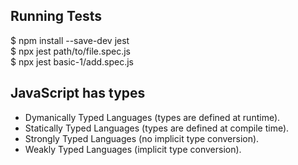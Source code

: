 ## Running Tests

<p> 
$ npm install --save-dev jest <br>
$ npx jest path/to/file.spec.js <br>
$ npx jest basic-1/add.spec.js <br>
</p>

## JavaScript has types
* Dymanically Typed Languages (types are defined at runtime).
* Statically Typed Languages (types are defined at compile time).
* Strongly Typed Languages (no implicit type conversion).
* Weakly Typed Languages (implicit type conversion).



